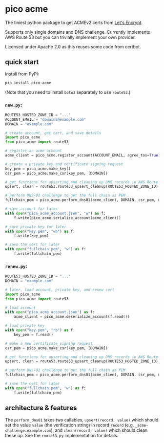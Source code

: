 # pico acme

The tiniest python package to get ACMEv2 certs from [Let's Encrypt](https://letsencrypt.org/).

Supports only single domains and DNS challenge. Currently implements AWS Route 53 but you can trivially implement your own provider.

Licensed under Apache 2.0 as this reuses some code from certbot.

## quick start

Install from PyPI:

```sh
pip install pico-acme
```

(Note that you need to install `boto3` separately to use `route53`.)

### `new.py`:

```py
ROUTE53_HOSTED_ZONE_ID = "..."
ACCOUNT_EMAIL = "domains@example.com"
DOMAIN = "example.com"

# create account, get cert, and save details
import pico_acme
from pico_acme import route53

# register an acme account
acme_client = pico_acme.register_account(ACCOUNT_EMAIL, agree_tos=True)

# create a private key and certificate signing request
key_pem = pico_acme.make_key()
csr_pem = pico_acme.make_csr(key_pem, [DOMAIN])

# get functions for upserting and cleaning up DNS records in AWS Route 53
upsert, clean = route53.route53_upsert_cleanup(ROUTE53_HOSTED_ZONE_ID)

# perform DNS-01 challenge to get the full chain as PEM
fullchain_pem = pico_acme.perform_dns01(acme_client, DOMAIN, csr_pem, upsert, clean)

# save account for later
with open("pico_acme_account.json", "w") as f:
    f.write(pico_acme.serialize_account(acme_client))

# save private key for later
with open("key.pem", "wb") as f:
    f.write(key_pem)

# save the cert for later
with open("fullchain.pem", "w") as f:
    f.write(fullchain_pem)
```

### `renew.py`:

```py
ROUTE53_HOSTED_ZONE_ID = "..."
DOMAIN = "example.com"

# later, load account, private key, and renew cert
import pico_acme
from pico_acme import route53

# load account
with open("pico_acme_account.json") as f:
    acme_client = pico_acme.deserialize_account(f.read())

# load private key
with open("key.pem", "rb") as f:
    key_pem = f.read()

# make a new certificate signing request
csr_pem = pico_acme.make_csr(key_pem, [DOMAIN])

# get functions for upserting and cleaning up DNS records in AWS Route 53
upsert, clean = route53.route53_upsert_cleanup(ROUTE53_HOSTED_ZONE_ID)

# perform DNS-01 challenge to get the full chain as PEM
fullchain_pem = pico_acme.perform_dns01(acme_client, DOMAIN, csr_pem, upsert, clean)

# save the cert for later
with open("fullchain.pem", "w") as f:
    f.write(fullchain_pem)
```

## architecture & features

The `perform_dns01` takes two callables, `upsert(record, value)` which should set the value `value` (the verification string) in record `record` (e.g. `_acme-challenge.example.com`), and `clean(record, value)` which should clean these up. See the `route53.py` implementation for details.
